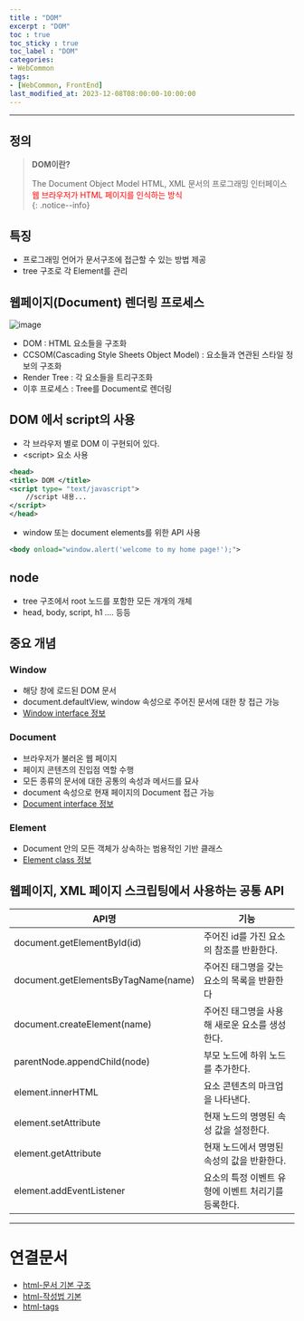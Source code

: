 ```yaml
---
title : "DOM"
excerpt : "DOM"
toc : true
toc_sticky : true
toc_label : "DOM"
categories:
- WebCommon
tags:
- [WebCommon, FrontEnd]
last_modified_at: 2023-12-08T08:00:00-10:00:00
---
```

  
---
  
## 정의
> **DOM이란?**  
>
> The Document Object Model
> HTML, XML 문서의 프로그래밍 인터페이스
> <span style="color:red">웹 브라우저가 HTML 페이지를 인식하는 방식</span>   
{: .notice--info}  
  
## 특징
- 프로그래밍 언어가 문서구조에 접근할 수 있는 방법 제공
- tree 구조로 각 Element를 관리
  
## 웹페이지(Document) 렌더링 프로세스
  
![image](../../assets/images/HtmlToDoc.png)
- DOM : HTML 요소들을 구조화
- CCSOM(Cascading Style Sheets Object Model) : 요소들과 연관된 스타일 정보의 구조화
- Render Tree : 각 요소들을 트리구조화
- 이후 프로세스 : Tree를 Document로 렌더링
  
## DOM 에서 script의 사용
- 각 브라우저 별로 DOM 이 구현되어 있다.
- \<script\> 요소 사용
  
```xml
<head>
<title> DOM </title>
<script type= "text/javascript">
	//script 내용...
</script>
</head>
```  
- window 또는 document elements를 위한 API 사용
  
```xml
<body onload="window.alert('welcome to my home page!');">
```
  
## node
- tree 구조에서 root 노드를 포함한 모든 개개의 개체
- head, body, script, h1 .... 등등
  
## 중요 개념
  
### Window
- 해당 창에 로드된 DOM 문서
- document.defaultView, window 속성으로 주어진 문서에 대한 창 접근 가능
- [Window interface 정보](https://developer.mozilla.org/ko/docs/Web/API/Window)
  
### Document
- 브라우저가 불러온 웹 페이지
- 페이지 콘텐츠의 진입점 역할 수행
- 모든 종류의 문서에 대한 공통의 속성과 메서드를 묘사
- document 속성으로 현재 페이지의 Document 접근 가능
- [Document interface 정보](https://developer.mozilla.org/ko/docs/Web/API/Document)
  
### Element
- Document 안의 모든 객체가 상속하는 범용적인 기반 클래스
- [Element class 정보](https://developer.mozilla.org/ko/docs/Web/API/Element)
  
## 웹페이지, XML 페이지 스크립팅에서 사용하는 공통 API
  
| API명                                | 기능                            |
| ----------------------------------- | ----------------------------- |
| document.getElementById(id)         | 주어진 id를 가진 요소의 참조를 반환한다.      |
| document.getElementsByTagName(name) | 주어진 태그명을 갖는 요소의 목록을 반환한다      |
| document.createElement(name)        | 주어진 태그명을 사용해 새로운 요소를 생성한다.    |
| parentNode.appendChild(node)        | 부모 노드에 하위 노드를 추가한다.           |
| element.innerHTML                   | 요소 콘텐츠의 마크업을 나타낸다.            |
| element.setAttribute                | 현재 노드의 명명된 속성 값을 설정한다.        |
| element.getAttribute                | 현재 노드에서 명명된 속성의 값을 반환한다.      |
| element.addEventListener            | 요소의 특정 이벤트 유형에 이벤트 처리기를 등록한다. |

---
  
# 연결문서
- [html-문서 기본 구조](../../webcommon/webcommon-html-문서-기본-구조)
- [html-작성법 기본](../../webcommon/webcommon-html-작성법-기본)
- [html-tags](../../webcommon/webcommon-html-tags)